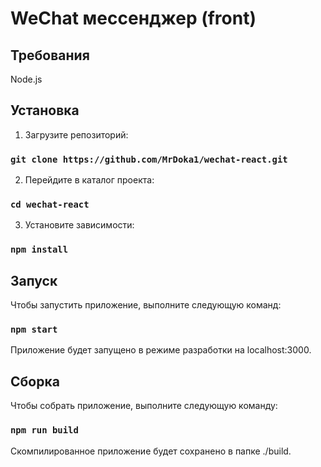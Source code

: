 # WeChat мессенджер (front)

## Требования
Node.js

## Установка
1. Загрузите репозиторий:
### `git clone https://github.com/MrDoka1/wechat-react.git`

2. Перейдите в каталог проекта:
### `cd wechat-react`

3. Установите зависимости:
### `npm install`

## Запуск
Чтобы запустить приложение, выполните следующую команд:
### `npm start`
Приложение будет запущено в режиме разработки на localhost:3000.

## Сборка
Чтобы собрать приложение, выполните следующую команду:
### `npm run build`
Скомпилированное приложение будет сохранено в папке ./build.